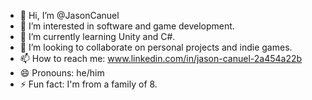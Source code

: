 - 👋 Hi, I’m @JasonCanuel
- 👀 I’m interested in software and game development.
- 🌱 I’m currently learning Unity and C#.
- 💞️ I’m looking to collaborate on personal projects and indie games.
- 📫 How to reach me: www.linkedin.com/in/jason-canuel-2a454a22b
- 😄 Pronouns: he/him
- ⚡ Fun fact: I'm from a family of 8.

<!---
JasonCanuel/JasonCanuel is a ✨ special ✨ repository because its `README.md` (this file) appears on your GitHub profile.
You can click the Preview link to take a look at your changes.
--->

